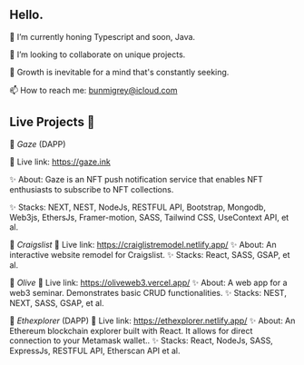 ## Hello.

🔭 I’m currently honing Typescript and soon, Java.

👯 I’m looking to collaborate on unique projects.

🌱 Growth is inevitable for a mind that's constantly seeking.

📫 How to reach me: bunmigrey@icloud.com


## Live Projects 💞️
🚀 *Gaze* (DAPP)

📌 Live link:   https://gaze.ink

✨ About: Gaze is an NFT push notification service that enables NFT enthusiasts to subscribe to NFT collections.

✨ Stacks: NEXT, NEST, NodeJs, RESTFUL API, Bootstrap, Mongodb, Web3js, EthersJs, Framer-motion, SASS, Tailwind CSS, UseContext API, et al.

🚀 *Craigslist* 
📌 Live link:   https://craiglistremodel.netlify.app/
✨ About: An interactive website remodel for Craigslist.
✨ Stacks: React, SASS, GSAP, et al.

🚀 *Olive* 
📌 Live link:   https://oliveweb3.vercel.app/
✨ About: A web app for a web3 seminar. Demonstrates basic CRUD functionalities.
✨ Stacks: NEST, NEXT, SASS, GSAP, et al.


🚀 *Ethexplorer* (DAPP)
📌 Live link:    https://ethexplorer.netlify.app/ 
✨ About: An Ethereum blockchain explorer built with React. It allows for direct connection to your Metamask wallet..
✨ Stacks: React, NodeJs, SASS, ExpressJs, RESTFUL API, Etherscan API et al.

